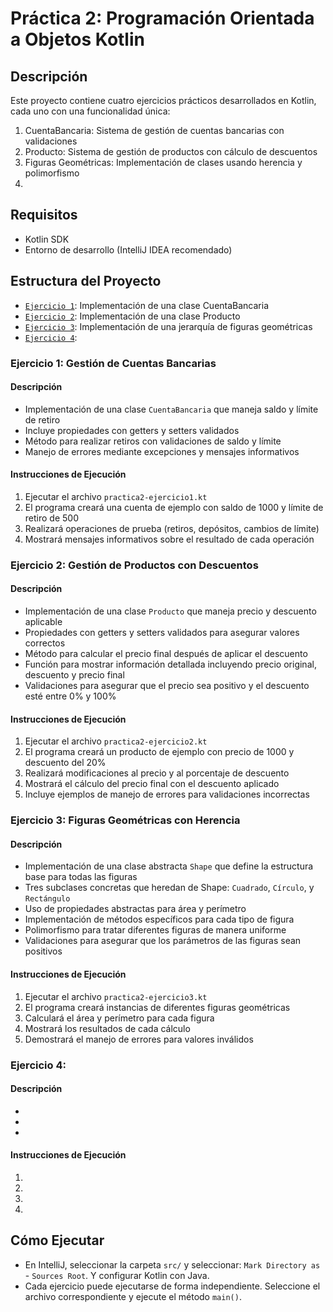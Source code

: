 # Práctica 2: Programación Orientada a Objetos Kotlin

## Descripción
Este proyecto contiene cuatro ejercicios prácticos desarrollados en Kotlin, cada uno con una funcionalidad única:
1. CuentaBancaria: Sistema de gestión de cuentas bancarias con validaciones
2. Producto: Sistema de gestión de productos con cálculo de descuentos
3. Figuras Geométricas: Implementación de clases usando herencia y polimorfismo
4. 

## Requisitos
- Kotlin SDK
- Entorno de desarrollo (IntelliJ IDEA recomendado)

## Estructura del Proyecto
- [`Ejercicio 1`](src/practica2-ejercicio1.kt): Implementación de una clase CuentaBancaria
- [`Ejercicio 2`](src/practica2-ejercicio2.kt): Implementación de una clase Producto
- [`Ejercicio 3`](src/practica2-ejercicio3.kt): Implementación de una jerarquía de figuras geométricas
- [`Ejercicio 4`](src/practica2-ejercicio4.kt): 

### Ejercicio 1: Gestión de Cuentas Bancarias
#### Descripción
- Implementación de una clase `CuentaBancaria` que maneja saldo y límite de retiro
- Incluye propiedades con getters y setters validados
- Método para realizar retiros con validaciones de saldo y límite
- Manejo de errores mediante excepciones y mensajes informativos

#### Instrucciones de Ejecución
1. Ejecutar el archivo `practica2-ejercicio1.kt`
2. El programa creará una cuenta de ejemplo con saldo de 1000 y límite de retiro de 500
3. Realizará operaciones de prueba (retiros, depósitos, cambios de límite)
4. Mostrará mensajes informativos sobre el resultado de cada operación

### Ejercicio 2: Gestión de Productos con Descuentos
#### Descripción
- Implementación de una clase `Producto` que maneja precio y descuento aplicable
- Propiedades con getters y setters validados para asegurar valores correctos
- Método para calcular el precio final después de aplicar el descuento
- Función para mostrar información detallada incluyendo precio original, descuento y precio final
- Validaciones para asegurar que el precio sea positivo y el descuento esté entre 0% y 100%

#### Instrucciones de Ejecución
1. Ejecutar el archivo `practica2-ejercicio2.kt`
2. El programa creará un producto de ejemplo con precio de 1000 y descuento del 20%
3. Realizará modificaciones al precio y al porcentaje de descuento
4. Mostrará el cálculo del precio final con el descuento aplicado
5. Incluye ejemplos de manejo de errores para validaciones incorrectas

### Ejercicio 3: Figuras Geométricas con Herencia
#### Descripción
- Implementación de una clase abstracta `Shape` que define la estructura base para todas las figuras
- Tres subclases concretas que heredan de Shape: `Cuadrado`, `Círculo`, y `Rectángulo`
- Uso de propiedades abstractas para área y perímetro
- Implementación de métodos específicos para cada tipo de figura
- Polimorfismo para tratar diferentes figuras de manera uniforme
- Validaciones para asegurar que los parámetros de las figuras sean positivos

#### Instrucciones de Ejecución
1. Ejecutar el archivo `practica2-ejercicio3.kt`
2. El programa creará instancias de diferentes figuras geométricas
3. Calculará el área y perímetro para cada figura
4. Mostrará los resultados de cada cálculo
5. Demostrará el manejo de errores para valores inválidos

### Ejercicio 4: 
#### Descripción
- 
- 
- 

#### Instrucciones de Ejecución
1. 
2. 
3. 
4. 

## Cómo Ejecutar
- En IntelliJ, seleccionar la carpeta `src/` y seleccionar: `Mark Directory as` - `Sources Root`. Y configurar Kotlin con Java.
- Cada ejercicio puede ejecutarse de forma independiente. Seleccione el archivo correspondiente y ejecute el método `main()`.
